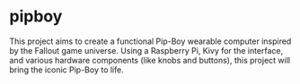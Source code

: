 # pipboy
This project aims to create a functional Pip-Boy wearable computer inspired by the Fallout game universe. Using a Raspberry Pi, Kivy for the interface, and various hardware components (like knobs and buttons), this project will bring the iconic Pip-Boy to life.
